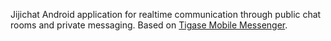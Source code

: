 Jijichat Android application for realtime communication through public chat rooms and private messaging. Based on [Tigase Mobile Messenger](https://projects.tigase.org/projects/tigase-mobilemessenger/ "Tigase Mobile Messenger").